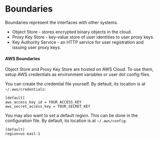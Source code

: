 # Boundaries

Boundaries represent the interfaces with other systems.

+ Object Store - stores encrypted binary objects in the cloud.
+ Proxy Key Store - key-value store of user identities to user proxy keys.
+ Key Authority Service - an HTTP service for user registration and issuing user proxy keys.

#### AWS Boundaries

Object Store and Proxy Key Store are hosted on AWS Cloud. To use them, setup AWS credentials as environment variables or user dot config files.

You can create the credential file yourself. By default, its location is at `~/.aws/credentials`:

```
[default]
aws_access_key_id = YOUR_ACCESS_KEY
aws_secret_access_key = YOUR_SECRET_KEY
```

You may also want to set a default region. This can be done in the configuration file. By default, its location is at `~/.aws/config`:

```
[default]
region=us-east-1
```